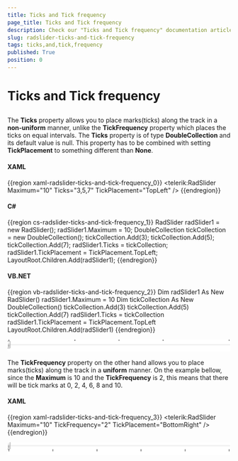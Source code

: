 ```yaml
---
title: Ticks and Tick frequency
page_title: Ticks and Tick frequency
description: Check our "Ticks and Tick frequency" documentation article for the RadSlider WPF control.
slug: radslider-ticks-and-tick-frequency
tags: ticks,and,tick,frequency
published: True
position: 0
---
```


# Ticks and Tick frequency



## 

The __Ticks__ property allows you to place marks(ticks) along the track in a __non-uniform__ manner, unlike the __TickFrequency__ property which places the ticks on equal intervals. The __Ticks__ property is of type __DoubleCollection__ and its default value is null. This property has to be combined with setting __TickPlacement__ to something different than __None__.
        

#### __XAML__

{{region xaml-radslider-ticks-and-tick-frequency_0}}
	<telerik:RadSlider Maximum="10" Ticks="3,5,7" TickPlacement="TopLeft" />
{{endregion}}



#### __C#__

{{region cs-radslider-ticks-and-tick-frequency_1}}
	RadSlider radSlider1 = new RadSlider();
	radSlider1.Maximum = 10;
	DoubleCollection tickCollection = new DoubleCollection();
	tickCollection.Add(3);
	tickCollection.Add(5);
	tickCollection.Add(7);
	radSlider1.Ticks = tickCollection;
	radSlider1.TickPlacement = TickPlacement.TopLeft;
	LayoutRoot.Children.Add(radSlider1);
{{endregion}}



#### __VB.NET__

{{region vb-radslider-ticks-and-tick-frequency_2}}
	Dim radSlider1 As New RadSlider()
	radSlider1.Maximum = 10
	Dim tickCollection As New DoubleCollection()
	tickCollection.Add(3)
	tickCollection.Add(5)
	tickCollection.Add(7)
	radSlider1.Ticks = tickCollection
	radSlider1.TickPlacement = TickPlacement.TopLeft
	LayoutRoot.Children.Add(radSlider1)
{{endregion}}

![](images/radslider_features_ticks_custom.png)

The __TickFrequency__ property on the other hand allows you to place marks(ticks) along the track in a __uniform__ manner. On the example bellow, since the __Maximum__ is 10 and the __TickFrequency__ is 2, this means that there will be tick marks at 0, 2, 4, 6, 8 and 10.

#### __XAML__

{{region xaml-radslider-ticks-and-tick-frequency_3}}
	<telerik:RadSlider Maximum="10" TickFrequency="2" TickPlacement="BottomRight" />
{{endregion}}

![](images/radslider_features_ticks_default.png)
